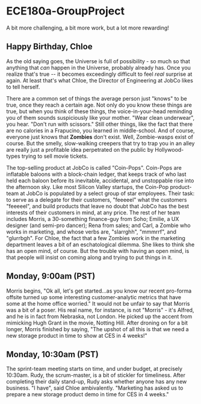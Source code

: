 # ECE180a-GroupProject
A bit more challenging, a bit more work, but a lot more rewarding!

## Happy Birthday, Chloe

As the old saying goes, the Universe is full of possibility - so much so that anything that *can* happen in the Universe, probably already has. Once you realize that's true -- it becomes exceedingly difficult to feel *real* surprise at again.  At least that's what Chloe, the Director of Engineering at JobCo likes to tell herself. 

There are a common set of things the average person just "knows" to be true, once they reach a certain age. Not only do you know these things are true, but when you think of these things, the voice-in-your-head reminding you of them sounds suspiciously like your mother. "Wear clean underwear", you hear. "Don't run with scissors." Still other things, like the fact that there are no calories in a Frapucino, you learned in middle-school. And of course, everyone just knows that **Zombies** don't exist. Well, Zombie-wasps exist of course. But the smelly, slow-walking creepers that try to trap you in an alley are really just a profitable idea perpetrated on the public by Hollywood-types trying to sell movie tickets. 

The top-selling product at JobCo is called "Coin-Pops". Coin-Pops are inflatable baloons with a block-chain ledger, that keeps track of who last held each baloon before its inevitable, accidental, and unstoppable rise into the afternoon sky.  Like most Silicon Valley startups, the Coin-Pop product-team at JobCo is populated by a select group of star employees. Their task: to serve as a delegate for their customers, "feeeeel" what the customers "feeeeel", and build products that leave no doubt that JobCo has the best interests of their customers in mind, at any price. The rest of her team includes Morris, a 30-something finance-guy from Soho; Emilie, a UX designer (and semi-pro dancer); Rena from sales; and Carl, a Zombie who works in marketing, and whose verbs are, "slarrghh", "mmmrrf", and "glurrbgh". For Chloe, the fact that a few Zombies work in the marketing department leaves a bit of an eschatological dilemma. She likes to think she has an open mind, of course. But the trouble with having an open mind, is that people will insist on coming along and trying to put things in it.

## Monday, 9:00am (PST)

Morris begins, "Ok all, let's get started...as you know our recent pro-forma offsite turned up some interesting customer-analytic metrics that have some at the home office worried." It would not be unfair to say that Morris was a bit of a poser. His real name, for instance, is not "Morris" - it's Alfred, and he is in fact from Nebraska, not London. He picked up the accent from mimicking Hugh Grant in the movie, Notting Hill. After droning on for a bit longer, Morris finished by saying, "The upshot of all this is that we need a new storage product in time to show at CES in 4 weeks!"

## Monday, 10:30am (PST)

The sprint-team meeting starts on time, and under budget, at precisely 10:30am. Rudy, the scrum-master, is a bit of stickler for timeliness. After completing their daily stand-up, Rudy asks whether anyone has any new business. "I have", said Chloe ambivalently. "Marketing has asked us to prepare a new storage product demo in time for CES in 4 weeks."



